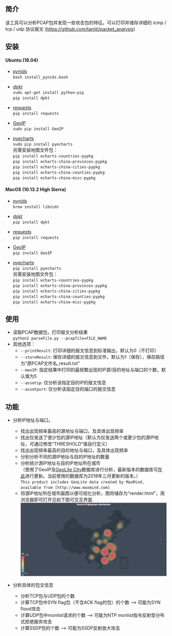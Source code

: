 
简介
------
该工具可以分析PCAP包并发现一些攻击包的特征。可以打印并储存详细的 icmp / tcp / udp 协议报文 (https://github.com/tanjiti/packet_analysis)

安装
------
#### Ubuntu (18.04)
* [pynids](https://jon.oberheide.org/pynids/)  
`bash install_pynids.bash`

* [dpkt](http://dpkt.readthedocs.io/en/latest/)  
`sudo apt-get install python-pip`  
`pip install dpkt`

* [requests](http://www.python-requests.org/en/master/)  
`pip install requests`

* [GeoIP](https://github.com/maxmind/geoip-api-python)  
`sudo pip install GeoIP`  

* [pyecharts](http://pyecharts.org/#/zh-cn/)  
`sudo pip install pyecharts`  
另需安装地图文件包：  
`pip install echarts-countries-pypkg`  
`pip install echarts-china-provinces-pypkg`  
`pip install echarts-china-cities-pypkg`  
`pip install echarts-china-counties-pypkg`  
`pip install echarts-china-misc-pypkg`  

#### MacOS (10.13.2 High Sierra)
* [pynids](https://jon.oberheide.org/pynids/)  
`brew install libnids`

* [dpkt](http://dpkt.readthedocs.io/en/latest/)    
`pip install dpkt`

* [requests](http://www.python-requests.org/en/master/)  
`pip install requests`

* [GeoIP](https://github.com/maxmind/geoip-api-python)  
`pip install GeoIP`

* [pyecharts](http://pyecharts.org/#/zh-cn/)  
`pip install pyecharts`  
另需安装地图文件包：  
`pip install echarts-countries-pypkg`  
`pip install echarts-china-provinces-pypkg`  
`pip install echarts-china-cities-pypkg`  
`pip install echarts-china-counties-pypkg`  
`pip install echarts-china-misc-pypkg`  

使用
------
* 读取PCAP数据包，打印报文分析结果  
`python2 parseFile.py --pcapfile=FILE_NAME`  
* 其他选项：  
    * `--printResult`: 打印详细的报文信息到标准输出，默认为0（不打印）  
    * `--storeResult`: 保存详细的报文信息到文件，默认为1（保存），保存路径为"原PCAP文件名_result.txt"  
    * `--maxIP`: 指定结果中打印的最频繁出现的IP源/目的地址与端口的个数，默认值为5  
    * `--assetip`: 仅分析该指定目的IP的报文信息  
    * `--assetport`: 仅分析该指定目的端口的报文信息  

 
功能
------
* 分析IP地址与端口。
   * 找出出现频率最高的源地址与端口，及具体出现频率
   * 找出仅发送了很少包的源IP地址（默认为仅发送两个或更少包的源IP地址，可通过修改“THRESHOLD”值自行定义）
   * 找出出现频率最高的目的地址与端口，及具体出现频率
   * 分别分析不同的源IP地址与目的IP地址的数量
   * 分析统计源IP地址与目的IP地址所在城市  
   （使用了GeoIP及[GeoLite City](http://geolite.maxmind.com/download/geoip/database/LICENSE.txt)数据库进行分析，最新版本的数据库可[在此](https://dev.maxmind.com/geoip/legacy/geolite/)进行更新。当前使用的数据库为2018年三月更新的版本。）  
   `This product includes GeoLite data created by MaxMind, available from [http://www.maxmind.com]`
   * 将源IP地址所在城市画图以便可视化分析，图将储存为“render.html”，用浏览器即可打开见如下图可交互界面
   ![Image](/images/IPSourceGraph_2.png "IP地址分析地图")
   
* 分析具体的包文信息
   * 分析TCP包与UDP包的个数
   * 计算TCP包中SYN flag包（不含ACK flag的包）的个数 ——> 可能为SYN flood攻击
   * 计算UDP包中monlist请求的个数 ——> 可能为NTP monlist指令反射型分布式拒绝服务攻击
   * 计算SSDP包的个数 ——> 可能为SSDP反射放大攻击
   
   
   
   
   
